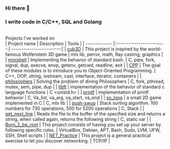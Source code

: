 ### Hi there 👋
### I write code in C/C++, SQL and Golang


<br> Projects I've worked on </br>
| Project name      | Description                | Tools |
| ------------- |:------------------------:| ------------------------:|
| [cub3D](https://github.com/resolknipgib/cub3D)  |  This project is inspired by the world-famous Wolfenstein 3D game    | mlx lib, perror, math, Ray casting, graphics |
| [minishell](https://github.com/resolknipgib/minishell)  | Implementing the behavior of standard bash.          |    C, pipe, fork, signal, dup, execve, envp, getenv, getcwd, readline, exit |
| [CPP](https://github.com/resolknipgib/CPP) | The goal of these modules is to introduce you to Object-Oriented Programming.  |   C++, OOP, string, iostream, cast, interface, iterator, containers |
| [philosophers](https://github.com/resolknipgib/philosophers)  | Solving the problem of dining Philosophers         |    C, fork, pthread, mutex, sem, pipe, dup |
| [libft](https://github.com/resolknipgib/libft)  |  implementation of the behavior of standard c language functions    | C <unistd.h> |
| [printf](https://github.com/resolknipgib/ft_printf)     | implementation of printf behavior |   С, Va_list, va_arg, va_start, va_end |
| [so_long](https://github.com/resolknipgib/so_long)  | a small 2D game implemented in C         |    C, mlx lib |
| [push-swup](https://github.com/resolknipgib/push_swap)  | Stack sorting algorithm. 100 numbers for 730 operations, 500 for 5200 operations         |    C, Stack |
| [get_next_line](https://github.com/resolknipgib/get_next_line) | Reads the file to the buffer of the specified size and returns a string, when called again, returns the following string        |    C, static var |
| [Born_2_be_root](https://github.com/resolknipgib/born_2_be_root) | This project consists of having you set up your server by following specific rules.  |    VirtualBox, Debian, APT, Bash, Sudo, LVM, UFW, SSH, Shell scripts |
| [NET_Practice](https://github.com/resolknipgib/Net_Practice) | This project is a general practical exercise to let you discover networking.  |   TCP/IP |


